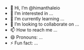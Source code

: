 - 👋 Hi, I’m @himanthaleio
- 👀 I’m interested in ...
- 🌱 I’m currently learning ...
- 💞️ I’m looking to collaborate on ...
- 📫 How to reach me ...
- 😄 Pronouns: ...
- ⚡ Fun fact: ...

<!---
himanthaleio/himanthaleio is a ✨ special ✨ repository because its `README.md` (this file) appears on your GitHub profile.
You can click the Preview link to take a look at your changes.
--->
